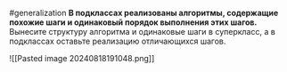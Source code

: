 #generalization 
**В подклассах реализованы алгоритмы, содержащие похожие шаги и одинаковый порядок выполнения этих шагов.**
Вынесите структуру алгоритма и одинаковые шаги в суперкласс, а в подклассах оставьте реализацию отличающихся шагов.

![[Pasted image 20240818191048.png]]
